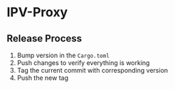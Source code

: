 # IPV-Proxy

## Release Process
1. Bump version in the `Cargo.toml`
2. Push changes to verify everything is working
3. Tag the current commit with corresponding version
4. Push the new tag

